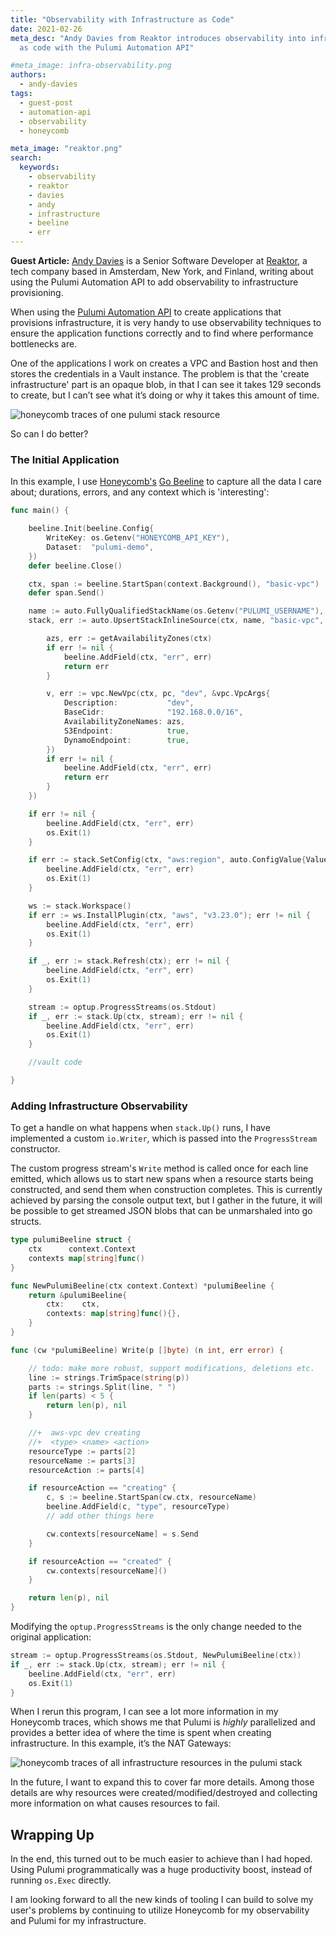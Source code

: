 ```yaml
---
title: "Observability with Infrastructure as Code"
date: 2021-02-26
meta_desc: "Andy Davies from Reaktor introduces observability into infrastructure
  as code with the Pulumi Automation API"

#meta_image: infra-observability.png
authors:
  - andy-davies
tags:
  - guest-post
  - automation-api
  - observability
  - honeycomb

meta_image: "reaktor.png"
search:
  keywords:
    - observability
    - reaktor
    - davies
    - andy
    - infrastructure
    - beeline
    - err
---
```


**Guest Article:** [Andy Davies](https://andydote.co.uk) is a Senior Software Developer at [Reaktor](https://reaktor.com),
a tech company based in Amsterdam, New York, and Finland, writing about using the Pulumi Automation API to add
observability to infrastructure provisioning.

<!--more-->

When using the [Pulumi Automation API](https://www.pulumi.com/blog/tag/automation-api/) to create applications that
provisions infrastructure, it is very handy to use observability techniques to ensure the application functions
correctly and to find where performance bottlenecks are.

One of the applications I work on creates a VPC and Bastion host and then stores the credentials in a Vault instance.
The problem is that the 'create infrastructure' part is an opaque blob, in that I can see it takes 129 seconds to create,
but I can’t see what it’s doing or why it takes this amount of time.

![honeycomb traces of one pulumi stack resource](before.png)

So can I do better?

### The Initial Application

In this example, I use [Honeycomb's](https://honeycomb.io/) [Go Beeline](https://github.com/honeycombio/beeline-go/) to
capture all the data I care about; durations, errors, and any context which is 'interesting':

```go
func main() {

	beeline.Init(beeline.Config{
		WriteKey: os.Getenv("HONEYCOMB_API_KEY"),
		Dataset:  "pulumi-demo",
	})
	defer beeline.Close()

	ctx, span := beeline.StartSpan(context.Background(), "basic-vpc")
	defer span.Send()

	name := auto.FullyQualifiedStackName(os.Getenv("PULUMI_USERNAME"), "basic-vpc", "dev")
	stack, err := auto.UpsertStackInlineSource(ctx, name, "basic-vpc", func(pc *pulumi.Context) error {

		azs, err := getAvailabilityZones(ctx)
		if err != nil {
			beeline.AddField(ctx, "err", err)
			return err
		}

		v, err := vpc.NewVpc(ctx, pc, "dev", &vpc.VpcArgs{
			Description:           "dev",
			BaseCidr:              "192.168.0.0/16",
			AvailabilityZoneNames: azs,
			S3Endpoint:            true,
			DynamoEndpoint:        true,
		})
		if err != nil {
			beeline.AddField(ctx, "err", err)
			return err
		}
	})

	if err != nil {
		beeline.AddField(ctx, "err", err)
		os.Exit(1)
	}

	if err := stack.SetConfig(ctx, "aws:region", auto.ConfigValue{Value: os.Getenv("PULUMI_REGION")}); err != nil {
		beeline.AddField(ctx, "err", err)
		os.Exit(1)
	}

	ws := stack.Workspace()
	if err := ws.InstallPlugin(ctx, "aws", "v3.23.0"); err != nil {
		beeline.AddField(ctx, "err", err)
		os.Exit(1)
	}

	if _, err := stack.Refresh(ctx); err != nil {
		beeline.AddField(ctx, "err", err)
		os.Exit(1)
	}

	stream := optup.ProgressStreams(os.Stdout)
	if _, err := stack.Up(ctx, stream); err != nil {
		beeline.AddField(ctx, "err", err)
		os.Exit(1)
	}

	//vault code

}
```

### Adding Infrastructure Observability

To get a handle on what happens when `stack.Up()` runs, I have implemented a custom `io.Writer`, which is
passed into the `ProgressStream` constructor.

The custom progress stream's `Write` method is called once for each line emitted, which allows us to start new spans
when a resource starts being constructed, and send them when construction completes. This is currently achieved by
parsing the console output text, but I gather in the future, it will be possible to get streamed JSON blobs that can
be unmarshaled into go structs.

```go
type pulumiBeeline struct {
	ctx      context.Context
	contexts map[string]func()
}

func NewPulumiBeeline(ctx context.Context) *pulumiBeeline {
	return &pulumiBeeline{
		ctx:  	ctx,
		contexts: map[string]func(){},
	}
}

func (cw *pulumiBeeline) Write(p []byte) (n int, err error) {

	// todo: make more robust, support modifications, deletions etc.
	line := strings.TrimSpace(string(p))
	parts := strings.Split(line, " ")
	if len(parts) < 5 {
		return len(p), nil
	}

	//+  aws-vpc dev creating
	//+  <type> <name> <action>
	resourceType := parts[2]
	resourceName := parts[3]
	resourceAction := parts[4]

	if resourceAction == "creating" {
		c, s := beeline.StartSpan(cw.ctx, resourceName)
		beeline.AddField(c, "type", resourceType)
		// add other things here

		cw.contexts[resourceName] = s.Send
	}

	if resourceAction == "created" {
		cw.contexts[resourceName]()
	}

	return len(p), nil
}
```

Modifying the `optup.ProgressStreams` is the only change needed to the original application:

```go
stream := optup.ProgressStreams(os.Stdout, NewPulumiBeeline(ctx))
if _, err := stack.Up(ctx, stream); err != nil {
	beeline.AddField(ctx, "err", err)
	os.Exit(1)
}
```

When I rerun this program, I can see a lot more information in my Honeycomb traces, which shows me
that Pulumi is _highly_ parallelized and provides a better idea of where the time is spent when creating
infrastructure. In this example, it’s the NAT Gateways:

![honeycomb traces of all infrastructure resources in the pulumi stack](after.png)

In the future, I want to expand this to cover far more details. Among those details are why resources were
created/modified/destroyed and collecting more information on what causes resources to fail.

## Wrapping Up

In the end, this turned out to be much easier to achieve than I had hoped. Using Pulumi programmatically was a huge
productivity boost, instead of running `os.Exec` directly.

I am looking forward to all the new kinds of tooling I can build to solve my user's problems by continuing to utilize
Honeycomb for my observability and Pulumi for my infrastructure.
